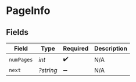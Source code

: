 # PageInfo


## Fields

| Field              | Type               | Required           | Description        |
| ------------------ | ------------------ | ------------------ | ------------------ |
| `numPages`         | *int*              | :heavy_check_mark: | N/A                |
| `next`             | *?string*          | :heavy_minus_sign: | N/A                |